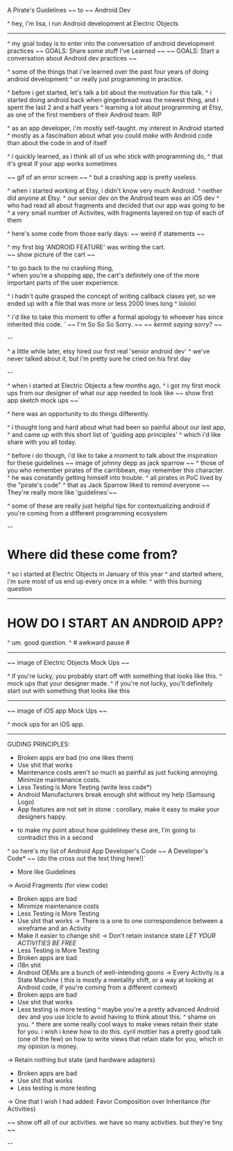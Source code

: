 
A Pirate's Guidelines
~~ to ~~
Android Dev

^ hey, i'm lisa, i run Android development at Electric Objects

---
^ my goal today is to enter into the conversation of android development practices
~~ GOALS: Share some stuff I've Learned ~~
~~ GOALS: Start a conversation about Android dev practices ~~

^ some of the things that i've learned over the past four years of doing android development
^ or really just programming in practice.

^ before i  get started, let's talk a bit about the motivation for this talk.
^ i started doing android back when gingerbread was the newest thing, and i spent the last 2 and a half years
^ learning a lot about programming at Etsy, as one of the first members of their Android team. RIP

^ as an app developer, i'm  mostly self-taught. my interest in Android started
^ mostly as a fascination about what you could *make* with Android code than about the code in and of itself

^ i quickly learned, as i think all of us who stick with programming do, 
^ that it's great if your app works sometimes

~~ gif of an error screen ~~
^ but a crashing app is pretty useless.

^ when i started working at Etsy, i didn't know very much Android.
^ neither did anyone at Etsy.
^ our senior dev on the Android team was an iOS dev
^ who had read all about fragments and decided that our app was going to be 
^ a very small number of Activites, with fragments layered on top of each of them

^ here's some code from those early days:
~~ weird if statements ~~

^ my first big 'ANDROID FEATURE' was writing the cart.  
~~ show picture of the cart ~~

^ to go back to the no crashing thing,  
^ when you're a shopping app, the cart's definitely one of the more important parts of the user experience.

^ i hadn't quite grasped the concept of writing callback clases yet, so we ended up with a file that was more or less 2000 lines long
^ lololol

^ i'd like to take this moment to offer a formal apology to whoever has since inherited this code.
`
~~ I'm So So So Sorry. ~~
~~ *kermit saying sorry?* ~~

-- 

^ a little while later, etsy hired our first real 'senior android dev'
^ we've never talked about it, but i'm pretty sure he cried on his first day

--

^ when i started at Electric Objects a few months ago, 
^ i got my first mock ups from our designer of what our app needed to look like
~~ show first app sketch mock ups ~~`

^ here was an opportunity to do things differently.

^ i thought long and hard about what had been so painful about our last app, 
^ and came up with this short list of 'guiding app principles' 
^ which i'd like share with you all today.

^ before i do though, i'd like to take a moment to talk about the inspiration for these guidelines
~~ image of johnny depp as jack sparrow ~~
^ those of you who remember pirates of the carribbean, may remember this character.
^ he was constantly getting himself into trouble.
^ all pirates in PoC lived by the "pirate's code"
^ that as Jack Sparrow liked to remind everyone 
~~ They're really more like 'guidelines'~~

^ some of these are really just helpful tips for contextualizing android if you're coming from a different programming ecosystem

-- 

# Where did these come from?

^ so i started at Electric Objects in January of this year
^ and started where, i'm sure most of us end up every once in a while:
^ with this burning question

---

# HOW DO I START AN ANDROID APP?

^ um.  good question.
^ # awkward pause #

--- 

~~ image of Electric Objects Mock Ups ~~

^ if you're lucky, you probably start off with something that looks like this.
^ mock ups that your designer made.
^ if you're not lucky, you'll definitely start out with something that looks like this

---

~~ image of iOS app Mock Ups ~~

^ mock ups for an iOS app.




--- 
GUDING PRINCIPLES:
- Broken apps are bad (no one likes them)
- Use shit that works
- Maintenance costs aren't so much as painful as just fucking annoying. Minimize maintenance costs.
- Less Testing is More Testing (write less code*)
- Android Manufacturers break enough shit without my help  (Samsung Logo)
- App features are not set in stone : corollary, make it easy to make your designers happy.

* to make my point about how guideliney these are, I'm going to contradict this in a second

^ so here's my list of Android App Developer's Code
~~ A Developer's Code* ~~ (do the cross out the text thing here!)`
* More like Guidelines

-> Avoid Fragments (for view code)
 - Broken apps are bad
 - Minimize maintenance costs
 - Less Testing is More Testing
 - Use shit that works
-> There is a one to one correspondence between a wireframe and an Activity
 - Make it easier to change shit
-> Don't retain instance state *LET YOUR ACTIVITIES BE FREE*
 - Less Testing is More Testing
 - Broken apps are bad
 - i18n shit
 - Android OEMs are a bunch of well-intending goons
-> Every Activity is a State Machine  ( this is mostly a mentality shift, or a way at looking at Android code, if you're coming from a different context)
 - Broken apps are bad
 - Use shit that works
 - Less testing is more testing
 ^ maybe you're a pretty advanced Android dev and you use Icicle to avoid having to think about this.
 ^ shame on you.
 ^ there are some really cool ways to make views retain their state for you. i wish i knew how to do this. cyril mottier has a pretty good talk (one of the few) on how to write views that retain state for you, which in my opinion is money.

-> Retain nothing but state (and hardware adapters)
 - Broken apps are bad
 - Use shit that works
 - Less testing is more testing

-> One that I wish I had added: Favor Composition over Inheritance (for Activities)

~~ show off all of our activities. we have so many activities. but they're tiny ~~

--
